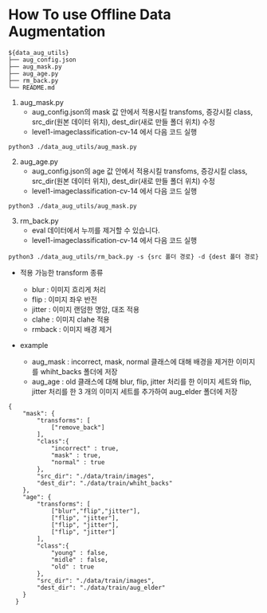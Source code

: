 # How To use Offline Data Augmentation

```
${data_aug_utils}
├── aug_config.json
├── aug_mask.py
├── aug_age.py
├── rm_back.py
└── README.md
```

1. aug_mask.py
    - aug_config.json의 mask 값 안에서 적용시킬 transfoms, 증강시킬 class, src_dir(원본 데이터 위치), dest_dir(새로 만들 폴더 위치) 수정
    - level1-imageclassification-cv-14 에서 다음 코드 실행
```
python3 ./data_aug_utils/aug_mask.py
```

2. aug_age.py
    - aug_config.json의 age 값 안에서 적용시킬 transfoms, 증강시킬 class, src_dir(원본 데이터 위치), dest_dir(새로 만들 폴더 위치) 수정
    - level1-imageclassification-cv-14 에서 다음 코드 실행
```
python3 ./data_aug_utils/aug_mask.py
```

3. rm_back.py
    - eval 데이터에서 누끼를 제거할 수 있습니다.
    - level1-imageclassification-cv-14 에서 다음 코드 실행
```
python3 ./data_aug_utils/rm_back.py -s {src 폴더 경로} -d {dest 폴더 경로}
```

- 적용 가능한 transform 종류
    - blur : 이미지 흐리게 처리
    - flip : 이미지 좌우 반전
    - jitter : 이미지 랜덤한 명암, 대조 적용
    - clahe : 이미지 clahe 적용
    - rmback : 이미지 배경 제거

- example
    - aug_mask : incorrect, mask, normal 클래스에 대해 배경을 제거한 이미지를 whiht_backs 폴더에 저장
    - aug_age : old 클래스에 대해 blur, flip, jitter 처리를 한 이미지 세트와 flip, jitter 처리를 한 3 개의 이미지 세트를 추가하여 aug_elder 폴더에 저장
```
{
    "mask": {
        "transforms": [
            ["remove_back"]
        ],
        "class":{
            "incorrect" : true,
            "mask" : true,
            "normal" : true
        },
        "src_dir": "./data/train/images",
        "dest_dir": "./data/train/whiht_backs"
    },
    "age": {
        "transforms": [
            ["blur","flip","jitter"],
            ["flip", "jitter"],
            ["flip", "jitter"],
            ["flip", "jitter"]
        ],
        "class":{
            "young" : false,
            "midle" : false,
            "old" : true
        },
        "src_dir": "./data/train/images",
        "dest_dir": "./data/train/aug_elder"
    }
  }

```